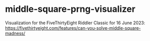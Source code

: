 # middle-square-prng-visualizer
Visualization for the FiveThirtyEight Riddler Classic for 16 June 2023: https://fivethirtyeight.com/features/can-you-solve-middle-square-madness/
